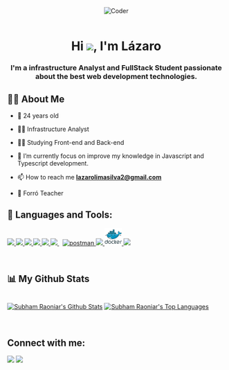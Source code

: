 
<div align="center">
    <img src="https://github.com/raghavk16/raghavk16/blob/master/coderman.gif" alt="Coder" width="400" height="250" />
</div>
<br/>

<h1 align="center">Hi <img src="https://raw.githubusercontent.com/MartinHeinz/MartinHeinz/master/wave.gif" width="30px">, I'm Lázaro</h1>
<h3 align="center">I'm a infrastructure Analyst and FullStack Student passionate about the best web development technologies.</h3>

## 🙋‍♂️ About Me

- 👦 24 years old

- 👨‍💻  Infrastructure Analyst

- 👨‍💻  Studying Front-end and Back-end

- 🌱  I’m currently focus on improve my knowledge in Javascript and Typescript development.

- 📫 How to reach me **lazarolimasilva2@gmail.com**

- 👯 Forró Teacher

## 🚀 Languages and Tools:

<p align="left"> 
    <a href="https://www.w3.org/html/" target="_blank"> <img src="https://img.icons8.com/color/48/000000/html-5.png"/> </a> 
    <a href="https://www.w3schools.com/css/" target="_blank"> <img src="https://img.icons8.com/color/48/000000/css3.png"/> </a>  
    <a href="https://developer.mozilla.org/en-US/docs/Web/JavaScript" target="_blank"> <img src="https://img.icons8.com/color/48/000000/javascript.png"/> </a> 
    <a href="https://developer.mozilla.org/en-US/docs/Web/JavaScript" target="_blank"> <img src="https://img.icons8.com/color/48/000000/typescript.png"/> </a> 
    <a href="https://reactjs.org/" target="_blank"> <img src="https://img.icons8.com/color/48/000000/react-native.png"/> </a>
    <a style="padding-right:8px;" href="https://nodejs.org" target="_blank"> <img src="https://img.icons8.com/color/48/000000/nodejs.png"/> </a> 
    <a href="https://postman.com" target="_blank"> <img src="https://www.vectorlogo.zone/logos/getpostman/getpostman-icon.svg" alt="postman" width="45" height="45"/> </a>   
    <a href="https://git-scm.com/" target="_blank"> <img src="https://img.icons8.com/color/48/000000/git.png"/> </a> 
    <a href="https://www.docker.com/" target="_blank"> <img src="https://raw.githubusercontent.com/devicons/devicon/master/icons/docker/docker-original-wordmark.svg" alt="docker" width="40" height="40"/>
    <a href="https://git-scm.com/" target="_blank"> <img src="https://img.icons8.com/color/48/000000/linux.png"/> </a> 
    
</p>
<br/>


## 📊 My Github Stats

  <br/>
    <a href="https://github.com/Lazaro1/github-readme-stats"><img alt="Subham Raoniar's Github Stats" src="https://github-readme-stats.vercel.app/api?username=Lazaro1&show_icons=true&count_private=true&theme=react&hide_border=true&bg_color=0D1117" /></a>
  <a href="https://github.com/Lazaro1/github-readme-stats"><img alt="Subham Raoniar's Top Languages" src="https://github-readme-stats.vercel.app/api/top-langs/?username=Lazaro1&langs_count=8&count_private=true&layout=compact&theme=react&hide_border=true&bg_color=0D1117" /></a>
  <br/>


<br/>

<br/>

## Connect with me:

<p align="left">

<a href = "https://www.linkedin.com/in/lazaro-lima-1baa64125/"><img src="https://img.icons8.com/fluent/48/000000/linkedin.png"/></a>
<a href = "https://twitter.com/lazaro_dev"><img src="https://img.icons8.com/fluent/48/000000/twitter.png"/></a>

</p>
